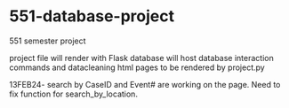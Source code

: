 # 551-database-project
551 semester project

project file will render with Flask
database will host database interaction commands and datacleaning
html pages to be rendered by project.py


13FEB24- search by CaseID and Event# are working on the page. Need to fix function for search_by_location. 
